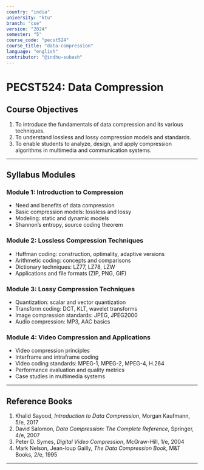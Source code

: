 ```yaml
---
country: "india"
university: "ktu"
branch: "cse"
version: "2024"
semester: "5"
course_code: "pecst524"
course_title: "data-compression"
language: "english"
contributor: "@indhu-subash"
---
```


# PECST524: Data Compression

## Course Objectives

1. To introduce the fundamentals of data compression and its various techniques.  
2. To understand lossless and lossy compression models and standards.  
3. To enable students to analyze, design, and apply compression algorithms in multimedia and communication systems.  

---

## Syllabus Modules

### Module 1: Introduction to Compression
- Need and benefits of data compression  
- Basic compression models: lossless and lossy  
- Modeling: static and dynamic models  
- Shannon’s entropy, source coding theorem  

### Module 2: Lossless Compression Techniques
- Huffman coding: construction, optimality, adaptive versions  
- Arithmetic coding: concepts and comparisons  
- Dictionary techniques: LZ77, LZ78, LZW  
- Applications and file formats (ZIP, PNG, GIF)  

### Module 3: Lossy Compression Techniques
- Quantization: scalar and vector quantization  
- Transform coding: DCT, KLT, wavelet transforms  
- Image compression standards: JPEG, JPEG2000  
- Audio compression: MP3, AAC basics  

### Module 4: Video Compression and Applications
- Video compression principles  
- Interframe and intraframe coding  
- Video coding standards: MPEG-1, MPEG-2, MPEG-4, H.264  
- Performance evaluation and quality metrics  
- Case studies in multimedia systems  

---

## Reference Books

1. Khalid Sayood, *Introduction to Data Compression*, Morgan Kaufmann, 5/e, 2017  
2. David Salomon, *Data Compression: The Complete Reference*, Springer, 4/e, 2007  
3. Peter D. Symes, *Digital Video Compression*, McGraw-Hill, 1/e, 2004  
4. Mark Nelson, Jean-loup Gailly, *The Data Compression Book*, M&T Books, 2/e, 1995  

---
